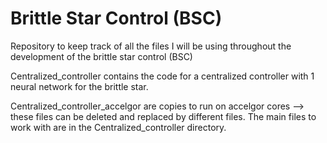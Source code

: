 # Brittle Star Control (BSC)
Repository to keep track of all the files I will be using throughout the development of the brittle star control (BSC)

Centralized_controller contains the code for a centralized controller with 1 neural network for the brittle star.

Centralized_controller_accelgor are copies to run on accelgor cores --> these files can be deleted and replaced by different files. The main files to work with are in the Centralized_controller directory.
